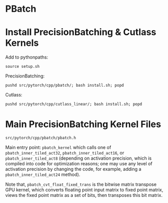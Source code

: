 # PBatch

# Install PrecisionBatching & Cutlass Kernels
Add to pythonpaths:
```
source setup.sh
```

PrecisionBatching:
```
pushd src/pytorch/cpp/pbatch/; bash install.sh; popd
```

Cutlass:
```
pushd src/pytorch/cpp/cutlass_linear/; bash install.sh; popd
```

# Main PrecisionBatching Kernel Files

```
src/pytorch/cpp/pbatch/pbatch.h 
```

Main entry point: `pbatch_kernel` which calls one of `pbatch_inner_tiled_act32`, `pbatch_inner_tiled_act16`, or `pbatch_inner_tiled_act8` (depending on activation precision, which is compiled into code for optimization reasons; one may use any level of activation precision by changing the code, for example, adding a `pbatch_inner_tiled_act24` method).

Note that, `pbatch_cvt_float_fixed_trans` is the bitwise matrix transpose GPU kernel, which converts floating point input matrix to fixed point matrix, views the fixed point matrix as a set of bits, then transposes this bit matrix.
